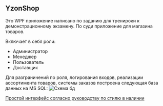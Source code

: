 ## YzonShop 
Это WPF приложение написано по заданию для тренироки к демонстрационному экзамену. По суди приложение для магазина товаров. 

Включает в себя роли: 
+ Администратор
+ Менеджер
+ Пользователь
+ Доставщик

Для разграничений по роля, логирования входов, реализации ассортимента товаров, системы заказов построена следующая база данных на MS SQL:
![Схема бд](https://i.imgur.com/cC64hFH.png)


[Простой интерфейс согласно руководству по стилю в наличии](https://imgur.com/a/AQRdzcO)
